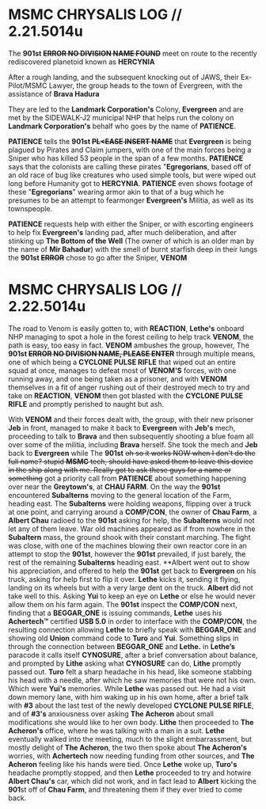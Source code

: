 # MSMC CHRYSALIS LOG // 2.21.5014u 

The **901st ~~ERROR NO DIVISION NAME FOUND~~** meet on route to the recently rediscovered planetoid known as **HERCYNIA** 

After a rough landing, and the subsequent knocking out of JAWS, their Ex-Pilot/MSMC Lawyer, the group heads to the town of Evergreen, with the assistance of **Brava Hadura** 

They are led to the **Landmark Corporation's** Colony, **Evergreen** and are met by the SIDEWALK-J2 municipal NHP that helps run the colony on **Landmark Corporation's** behalf who goes by the name of **PATIENCE**. 

**PATIENCE** tells the **901st ~~PL<EASE INSERT NAME~~** that **Evergreen** is being plagued by Pirates and Claim jumpers, with one of the main forces being a Sniper who has killed 53 people in the span of a few months. **PATIENCE** says that the colonists are calling these pirates "**Egregorians**, based off of an old race of bug like creatures who used simple tools, but were wiped out long before Humanity got to **HERCYNIA**. **PATIENCE** even shows footage of these "**Egregorians**" wearing armor akin to that of a bug which he presumes to be an attempt to fearmonger **Evergreen's** Militia, as well as its townspeople. 

**PATIENCE** requests help with either the Sniper, or with escorting engineers to help fix **Evergreen's** landing pad, after much deliberation, and after stinking up **The Bottom of the Well** (The owner of which is an older man by the name of **Mir Bahadur**) with the smell of burnt starfish deep in their lungs the **901st ~~ERROR~~** chose to go after the Sniper, **VENOM** 
  
# MSMC CHRYSALIS LOG // 2.22.5014u 

The road to Venom is easily gotten to, with **REACTION**, **Lethe's** onboard NHP managing to spot a hole in the forest ceiling to help track **VENOM**, the path is easy, too easy in fact. **VENOM** ambushes the group, however, The **901st ~~ERROR NO DIVISION NAME, PLEASE ENTER~~** through multiple means, one of which being a **CYCLONE PULSE RIFLE** that wiped out an entire squad at once, manages to defeat most of **VENOM'S** forces, with one running away, and one being taken as a prisoner, and with **VENOM** themselves in a fit of anger rushing out of their destroyed mech to try and take on **REACTION**, **VENOM** then got blasted with the **CYCLONE PULSE RIFLE** and promptly perished to naught but ash. 

With **VENOM** and their forces dealt with, the group, with their new prisoner **Jeb** in front, managed to make it back to **Evergreen** with **Jeb's** mech, proceeding to talk to **Brava** and then subsequently shooting a blue foam all over some of the militia, including **Brava** herself. She took the mech and **Jeb** back to **Evergreen** while The **901st** ~~oh so it works NOW when I don't do the full name? stupid **MSMC** tech, should have asked them to leave this device in the ship along with me. Really got to ask these guys for a name or something~~ got a priority call from **PATIENCE** about something happening over near the **Greytown's**, at **CHAU FARM**. On the way the **901st** encountered **Subalterns** moving to the general location of the Farm, heading east. The **Subalterns** were holding weapons, flipping over a truck at one point, and carrying around a **COMP/CON**,  the owner of **Chau Farm**, a **Albert Chau** radioed to the **901st** asking for help, the **Subalterns** would not let any of them leave. War old machines appeared as if from nowhere in the **Subaltern** mass, the ground shook with their constant marching. The fight was close, with one of the machines blowing their own reactor core in an attempt to stop the **901st**, however the **901st** prevailed, if just barely, the rest of the remaining **Subalterns** heading east. **Albert went out to show his appreciation, and offered to help the **901st** get back to **Evergreen** on his truck, asking for help first to flip it over. **Lethe** kicks it, sending it flying, landing on its wheels but with a very large dent on the truck. **Albert** did not take well to this. Asking **Yui** to keep an eye on **Lethe** or else he would never allow them on his farm again. The **901st** inspect the **COMP/CON** next, finding that a **BEGGAR_ONE** is issuing commands, **Lethe** uses his **Achertech:tm:** certified **USB 5.0** in order to interface with the **COMP/CON**, the resulting connection allowing **Lethe** to briefly speak with **BEGGAR_ONE** and showing old **Union** command code to **Turo** and **Yui**. Something slips in through the connection between **BEGGAR_ONE** and **Lethe.** in **Lethe’s** paracode it calls itself **CYNOSURE**, after a brief conversation about balance, and prompted by **Lithe** asking what **CYNOSURE** can do, **Lithe** promptly passed out. **Turo** felt a sharp headache in his head, like someone stabbing his head with a needle, after which he saw memories that were not his own. Which were **Yui's** memories. While **Lethe** was passed out. He had a visit down memory lane, with him waking up in his own home, after a brief talk with **#3** about the last test of the newly developed **CYCLONE PULSE RIFLE**, and of **#3's** anxiousness over asking **The Acheron** about small modifications she would like to her own body. **Lithe** then proceeded to **The Acheron's** office, where he was talking with a man in a suit. **Lethe** eventually walked into the meeting, much to the slight embarrassment, but mostly delight of **The Acheron**, the two then spoke about **The Acheron's** worries, with **Achertech** now needing funding from other sources, and **The Acheron** feeling like his hands were tied. Once **Lethe** woke up, **Turo's** headache promptly stopped, and then **Lethe** proceeded to try and hotwire **Albert Chau's** car, which did not work, and in fact lead to **Albert** kicking the **901**st off of **Chau Farm**, and threatening them if they ever tried to come back. 

 
